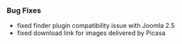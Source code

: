 ### Bug Fixes
- fixed finder plugin compatibility issue with Joomla 2.5
- fixed download link for images delivered by Picasa
